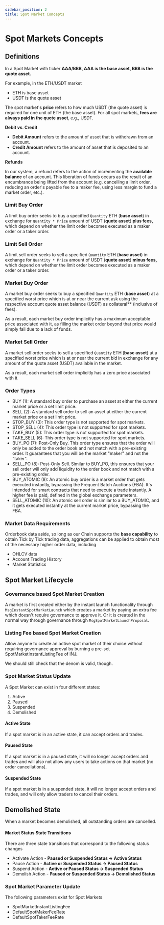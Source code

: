 ```yaml
---
sidebar_position: 2
title: Spot Market Concepts
---
```


# Spot Markets Concepts

## Definitions

In a Spot Market with ticker **AAA/BBB, AAA is the base asset, BBB is the quote asset.**

For example, in the ETH/USDT market

* ETH is base asset
* USDT is the quote asset

The spot market's **price** refers to how much USDT (the quote asset) is required for one unit of ETH (the base asset). For all spot markets, **fees are always paid in the quote asset**, e.g., USDT.

**Debit vs. Credit**

* **Debit Amount** refers to the amount of asset that is withdrawn from an account.
* **Credit Amount** refers to the amount of asset that is deposited to an account.

**Refunds**

In our system, a refund refers to the action of incrementing the **available balance** of an account. This liberation of funds occurs as the result of an encumbrance being lifted from the account (e.g. cancelling a limit order, reducing an order's payable fee to a maker fee, using less margin to fund a market order, etc.).

### Limit Buy Order

A limit buy order seeks to buy a specified `Quantity` ETH (**base asset**) in exchange for `Quantity * Price` amount of USDT (**quote asset**) **plus fees,** which depend on whether the limit order becomes executed as a maker order or a taker order.

### Limit Sell Order

A limit sell order seeks to sell a specified `Quantity` ETH (**base asset**) in exchange for `Quantity * Price` amount of USDT (**quote asset**) **minus fees,** which depend on whether the limit order becomes executed as a maker order or a taker order.

### Market Buy Order

A market buy order seeks to buy a specified `Quantity` ETH (**base asset**) at a specified worst price which is at or near the current ask using the respective account quote asset balance (USDT) as collateral\*\* (inclusive of fees).

As a result, each market buy order implicitly has a maximum acceptable price associated with it, as filling the market order beyond that price would simply fail due to a lack of funds.

### Market Sell Order

A market sell order seeks to sell a specified `Quantity` ETH (**base asset**) at a specified worst price which is at or near the current bid in exchange for any amount of the quote asset (USDT) available in the market.

As a result, each market sell order implicitly has a zero price associated with it.

### Order Types

* BUY (1): A standard buy order to purchase an asset at either the current market price or a set limit price.
* SELL (2): A standard sell order to sell an asset at either the current market price or a set limit price.
* STOP\_BUY (3): This order type is not supported for spot markets.
* STOP\_SELL (4): This order type is not supported for spot markets.
* TAKE\_BUY (5): This order type is not supported for spot markets.
* TAKE\_SELL (6): This order type is not supported for spot markets.
* BUY\_PO (7): Post-Only Buy. This order type ensures that the order will only be added to the order book and not match with a pre-existing order. It guarantees that you will be the market "maker" and not the "taker".
* SELL\_PO (8): Post-Only Sell. Similar to BUY\_PO, this ensures that your sell order will only add liquidity to the order book and not match with a pre-existing order.
* BUY\_ATOMIC (9): An atomic buy order is a market order that gets executed instantly, bypassing the Frequent Batch Auctions (FBA). It's intended for smart contracts that need to execute a trade instantly. A higher fee is paid, defined in the global exchange parameters.
* SELL\_ATOMIC (10): An atomic sell order is similar to a BUY\_ATOMIC, and it gets executed instantly at the current market price, bypassing the FBA.

### Market Data Requirements

Orderbook data aside, so long as our Chain supports the **base capability** to obtain Tick by Tick trading data, aggregations can be applied to obtain most of the necessary higher order data, including

* OHLCV data
* Account Trading History
* Market Statistics

## Spot Market Lifecycle

### Governance based Spot Market Creation

A market is first created either by the instant launch functionality through `MsgInstantSpotMarketLaunch` which creates a market by paying an extra fee which doesn't require governance to approve it. Or it is created in the normal way through governance through `MsgSpotMarketLaunchProposal`.

### Listing Fee based Spot Market Creation

Allow anyone to create an active spot market of their choice without requiring governance approval by burning a pre-set SpotMarketInstantListingFee of INJ.

We should still check that the denom is valid, though.

### Spot Market Status Update

A Spot Market can exist in four different states:

1. Active
2. Paused
3. Suspended
4. Demolished

#### **Active State**

If a spot market is in an active state, it can accept orders and trades.

#### Paused State

If a spot market is in a paused state, it will no longer accept orders and trades and will also not allow any users to take actions on that market (no order cancellations).

#### Suspended State

If a spot market is in a suspended state, it will no longer accept orders and trades, and will only allow traders to cancel their orders.

## Demolished State

When a market becomes demolished, all outstanding orders are cancelled.

#### Market Status State Transitions

There are three state transitions that correspond to the following status changes

* Activate Action - **Paused or Suspended Status → Active Status**
* Pause Action - **Active or Suspended Status → Paused Status**
* Suspend Action - **Active or Paused Status → Suspended Status**
* Demolish Action - **Paused or Suspended Status → Demolished Status**

### Spot Market Parameter Update

The following parameters exist for Spot Markets

* SpotMarketInstantListingFee
* DefaultSpotMakerFeeRate
* DefaultSpotTakerFeeRate
